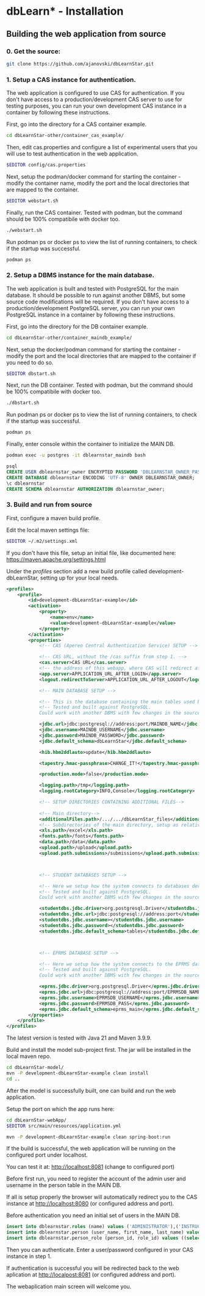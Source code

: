 # dbLearn* - Installation

## Building the web application from source



### 0. Get the source:

```bash
git clone https://github.com/ajanovski/dbLearnStar.git
```



### 1. Setup a CAS instance for authentication.

The web application is configured to use CAS for authentication. If you don't have access to a production/development CAS server to use for testing purposes, you can run your own development CAS instance in a container by following these instructions.

First, go into the directory for a CAS container example.

```bash
cd dbLearnStar-other/container_cas_example/
```

Then, edit cas.properties and configure a list of experimental users that you will use to test authentication in the web application.

```bash
$EDITOR config/cas.properties 
```

Next, setup the podman/docker command for starting the container - modify the container name, modify the port and the local directories that are mapped to the container.

```bash
$EDITOR webstart.sh
```

Finally, run the CAS container. Tested with podman, but the command should be 100% compatibile with docker too.

```bash
./webstart.sh
```

Run podman ps or docker ps to view the list of running containers, to check if the startup was successful.

```bash
podman ps
```



### 2. Setup a DBMS instance for the main database.

The web application is built and tested with PostgreSQL for the main database. It should be possible to run against another DBMS, but some source code modifications will be required. If you don't have access to a production/development PostgreSQL server, you can run your own PostgreSQL instance in a container by following these instructions. 

First, go into the directory for the DB container example.

```bash
cd dbLearnStar-other/container_maindb_example/
```

Next, setup the docker/podman command for starting the container - modify the port and the local directories that are mapped to the container if you need to do so.

```bash
$EDITOR dbstart.sh
```

Next, run the DB container. Tested with podman, but the command should be 100% compatibile with docker too.

```bash
./dbstart.sh
```

Run podman ps or docker ps to view the list of running containers, to check if the startup was successful.

```bash
podman ps
```

Finally, enter console within the container to initialize the MAIN DB.

```bash
podman exec -u postgres -it dblearnstar_maindb bash
```

```sql
psql
CREATE USER dblearnstar_owner ENCRYPTED PASSWORD 'DBLEARNSTAR_OWNER_PASSWORD';
CREATE DATABASE dblearnstar ENCODING 'UTF-8' OWNER DBLEARNSTAR_OWNER;
\c dblearnstar
CREATE SCHEMA dblearnstar AUTHORIZATION dblearnstar_owner;
```



### 3. Build and run from source

First, configure a maven build profile.

Edit the local maven settings file:

```bash
$EDITOR ~/.m2/settings.xml
```

If you don't have this file, setup an initial file, like documented here: https://maven.apache.org/settings.html

Under the *profiles* section add a new build profile called development-dbLearnStar, setting up for your local needs.


```xml
<profiles>
	<profile>
		<id>development-dbLearnStar-example</id>
		<activation>
			<property>
				<name>env</name>
				<value>development-dbLearnStar-example</value>
			</property>
		</activation>
		<properties>
			<!-- CAS (Apereo Central Authentication Service) SETUP -->

			<!-- CAS URL, without the /cas suffix from step 1. -->
			<cas.server>CAS URL</cas.server>
			<!-- the address of this webapp, where CAS will redirect after a successful login. -->
			<app.server>APPLICATION_URL_AFTER_LOGIN</app.server>
			<logout.redirectToServer>APPLICATION_URL_AFTER_LOGOUT</logout.redirectToServer>

			<!-- MAIN DATABASE SETUP -->

			<!-- This is the database containing the main tables used by the web application, from step 2. -->
			<!-- Tested and built against PostgreSQL. 
			Could work with another DBMS with few changes in the sources.-->

			<jdbc.url>jdbc:postgresql://address:port/MAINDB_NAME</jdbc.url>
			<jdbc.username>MAINDB_USERNAME</jdbc.username>
			<jdbc.password>MAINDB_PASSWORD</jdbc.password>
			<jdbc.default_schema>dbLearnStar</jdbc.default_schema>

			<hib.hbm2ddlauto>update</hib.hbm2ddlauto>

			<tapestry.hmac-passphrase>CHANGE_IT!</tapestry.hmac-passphrase>

			<production.mode>false</production.mode>

			<logging.path>/tmp</logging.path>
			<logging.rootCategory>INFO,Console</logging.rootCategory>

			<!-- SETUP DIRECTORIES CONTAINING ADDITIONAL FILES-->
			
			<!-- Main directory-->
			<additionalFiles.path>/.../.../dbLearnStar_files</additionalFiles.path>
			<!-- Subdirectories of the main directory, setup as relative paths-->
			<xls.path>/excel</xls.path>
			<fonts.path>/fonts</fonts.path>
			<data.path>/data</data.path>
			<upload.path>/upload</upload.path>
			<upload.path.submissions>/submissions</upload.path.submissions>



			<!-- STUDENT DATABASES SETUP -->

			<!-- Here we setup how the system connects to databases developed by students, as part of an automated assessments.-->
			<!-- Tested and built against PostgreSQL. 
			Could work with another DBMS with few changes in the sources.-->

			<studentdbs.jdbc.driver>org.postgresql.Driver</studentdbs.jdbc.driver>
			<studentdbs.jdbc.url>jdbc:postgresql://address:port</studentdbs.jdbc.url>
			<studentdbs.jdbc.username></studentdbs.jdbc.username>
			<studentdbs.jdbc.password></studentdbs.jdbc.password>
			<studentdbs.jdbc.default_schema>tables</studentdbs.jdbc.default_schema>



			<!-- EPRMS DATABASE SETUP -->

			<!-- Here we setup how the system connects to the EPRMS database, if we with to integrate EPRMS. -->
			<!-- Tested and built against PostgreSQL. 
			Could work with another DBMS with few changes in the sources.-->

			<eprms.jdbc.driver>org.postgresql.Driver</eprms.jdbc.driver>
			<eprms.jdbc.url>jdbc:postgresql://address:port/EPRMSDB_NAME</eprms.jdbc.url>
			<eprms.jdbc.username>EPRMSDB_USERNAME</eprms.jdbc.username>
			<eprms.jdbc.password>EPRMSDB_PASS</eprms.jdbc.password>
			<eprms.jdbc.default_schema>eprms_main</eprms.jdbc.default_schema>
		</properties>
	</profile>
</profiles>
```

The latest version is tested with Java 21 and Maven 3.9.9.

Build and install the model sub-project first. The jar will be installed in the local maven repo.

```bash
cd dbLearnStar-model/
mvn -P development-dbLearnStar-example clean install
cd ..
```

After the model is successfully built, one can build and run the web application.

Setup the port on which the app runs here:

```bash
cd dbLearnStar-webApp/
$EDITOR src/main/resources/application.yml
```

```bash
mvn -P development-dbLearnStar-example clean spring-boot:run
```

If the build is successful, the web application will be running on the configured port under localhost.

You can test it at: [http://localhost:8081](http://localhost:8081) (change to configured port)

Before first run, you need to register the account of the admin user and username in the person table in the MAIN DB.

If all is setup properly the browser will automatically redirect you to the CAS instance at [http://localhost:8080](http://localhost:8080) (or configured address and port).

Before authentication you need an initial set of users in the MAIN DB.

```sql
insert into dblearnstar.roles (name) values ('ADMINISTRATOR'),('INSTRUCTOR');
insert into dblearnstar.person (user_name, first_name, last_name) values ('admin', 'Administrator', 'Administrator');
insert into dblearnstar.person_role (person_id, role_id) values ((select person_id from dblearnstar.person where user_name='admin'), (select role_id from dblearnstar.role where name='ADMINISTRATOR');
```
Then you can authenticate. Enter a user/password configured in your CAS instance in step 1.

If authentication is successful you will be redirected back to the web aplication at [http://localpost:8081](http://localpost:8081) (or configured address and port).

The webaplication main screen will welcome you.
